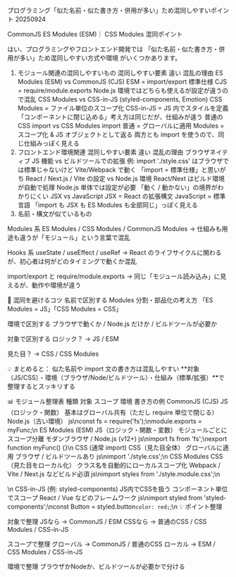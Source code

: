プログラミング「似た名前・似た書き方・併用が多い」ため混同しやすいポイント 20250924

 CommonJS ES Modules (ESM)｜ CSS Modules 混同ポイント 
 
 はい、プログラミングやフロントエンド開発では 「似た名前・似た書き方・併用が多い」ため混同しやすい方式や環境 がいくつかあります。

1. モジュール関連の混同しやすいもの
混同しやすい要素	                違い	混乱の理由
ES Modules (ESM) vs CommonJS (CJS)	ESM = import/export 標準仕様
CJS = require/module.exports	Node.js 環境ではどちらも使えるが設定が違うので混乱
CSS Modules vs CSS-in-JS (styled-components, Emotion)	CSS Modules = ファイル単位のスコープ化
CSS-in-JS = JS 内でスタイルを定義	「コンポーネントに閉じ込める」考え方は同じだが、仕組みが違う
普通の CSS import vs CSS Modules import	普通 = グローバルに適用
Modules = スコープ化 & JS オブジェクトとして返る	両方とも import を使うので、同じ仕組みっぽく見える
2. フロントエンド環境関連
混同しやすい要素	違い	混乱の理由
ブラウザネイティブ JS 機能 vs ビルドツールでの拡張	例: import './style.css' はブラウザでは標準じゃないけど Vite/Webpack で動く	「import = 標準仕様」と思いがち
React / Next.js / Vite の設定 vs Node.js 環境	React/Next はビルド環境が自動で処理
Node.js 単体では設定が必要	「動く / 動かない」の境界がわかりにくい
JSX vs JavaScript	JSX = React の拡張構文
JavaScript = 標準言語	「import も JSX も ES Modules も全部同じ」っぽく見える
3. 名前・構文が似ているもの

Modules 系
ES Modules / CSS Modules / CommonJS Modules
→ 仕組みも用途も違うが「モジュール」という言葉で混乱

Hooks 系
useState / useEffect / useRef
→ React のライフサイクルに関わるが、初心者は何がどのタイミングで動くか混乱

import/export と require/module.exports
→ 同じ「モジュール読み込み」に見えるが、動作や環境が違う

🔑 混同を避けるコツ
名前で区別する
Modules  分割・部品化の考え方
「ES Modules = JS」「CSS Modules = CSS」

環境で区別する
ブラウザで動くか / Node.js だけか / ビルドツールが必要か

対象で区別する
ロジック？ → JS / ESM

見た目？ → CSS / CSS Modules

💡 まとめると：
似た名前や import 文の書き方は混乱しやすい
**対象（JS/CSS）・環境（ブラウザ/Node/ビルドツール）・仕組み（標準/拡張）**で整理するとスッキリする


📊 モジュール整理表
種類	            対象	                    スコープ	                                    環境	            書き方の例
CommonJS (CJS)	    JS（ロジック・関数）	基本はグローバル共有（ただし require 単位で閉じる）	Node.js（古い環境）	js\nconst fs = require('fs');\nmodule.exports = myFunc;\n
ES Modules (ESM)	JS（ロジック・関数・変数）	モジュールごとにスコープ分離	モダンブラウザ / Node.js (v12+)	js\nimport fs from 'fs';\nexport function myFunc() {}\n
CSS (通常 import)	CSS（見た目全体）	        グローバルに適用	                    ブラウザ / ビルドツールあり	    js\nimport './style.css';\n
CSS Modules	        CSS（見た目をローカル化）	クラス名を自動的にローカルスコープ化	Webpack / Vite / Next.js などビルド必須	js\nimport styles from './style.module.css';\n<div className={styles.btn}></div>\n
CSS-in-JS (例: styled-components)	JS内でCSSを扱う	コンポーネント単位でスコープ	React / Vue などのフレームワーク	js\nimport styled from 'styled-components';\nconst Button = styled.button`color: red;`;\n
💡 ポイント整理

対象で整理
JSなら → CommonJS / ESM
CSSなら → 普通のCSS / CSS Modules / CSS-in-JS

スコープで整理
グローバル → CommonJS / 普通のCSS
ローカル → ESM / CSS Modules / CSS-in-JS

環境で整理
ブラウザかNodeか、ビルドツールが必要かで分ける